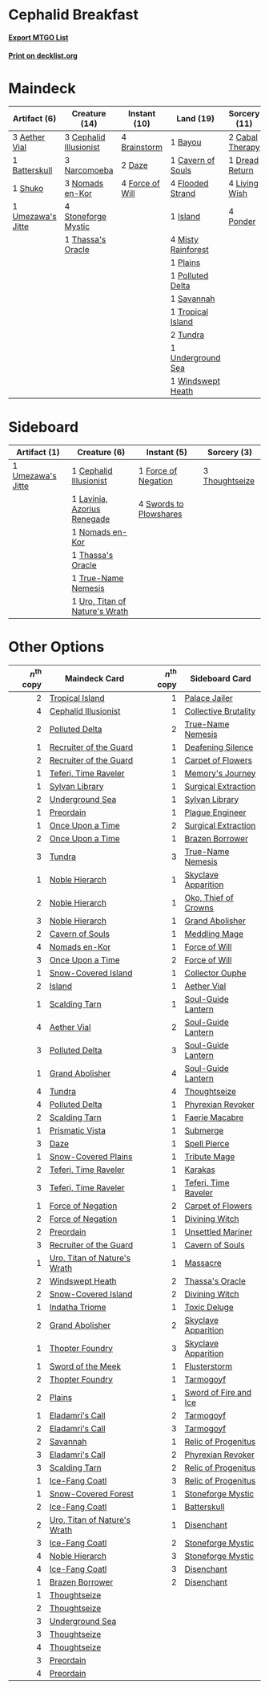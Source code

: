 # Cephalid Breakfast

#### [Export MTGO List](../collection/Cephalid%20Breakfast/Cephalid%20Breakfast.txt)
#### [Print on decklist.org](http://decklist.org/?deckmain=3%09Aether%20Vial%0A1%09Batterskull%0A1%09Bayou%0A4%09Brainstorm%0A2%09Cabal%20Therapy%0A1%09Cavern%20of%20Souls%0A3%09Cephalid%20Illusionist%0A2%09Daze%0A1%09Dread%20Return%0A4%09Flooded%20Strand%0A4%09Force%20of%20Will%0A1%09Island%0A4%09Living%20Wish%0A4%09Misty%20Rainforest%0A3%09Narcomoeba%0A3%09Nomads%20en-Kor%0A1%09Plains%0A1%09Polluted%20Delta%0A4%09Ponder%0A1%09Savannah%0A1%09Shuko%0A4%09Stoneforge%20Mystic%0A1%09Thassa's%20Oracle%0A1%09Tropical%20Island%0A2%09Tundra%0A1%09Umezawa's%20Jitte%0A1%09Underground%20Sea%0A1%09Windswept%20Heath&deckside=1%09Cephalid%20Illusionist%0A1%09Force%20of%20Negation%0A1%09Lavinia,%20Azorius%20Renegade%0A1%09Nomads%20en-Kor%0A4%09Swords%20to%20Plowshares%0A1%09Thassa's%20Oracle%0A3%09Thoughtseize%0A1%09True-Name%20Nemesis%0A1%09Umezawa's%20Jitte%0A1%09Uro,%20Titan%20of%20Nature's%20Wrath)
# Maindeck

|                                       Artifact (6)                                        |                                         Creature (14)                                          |                                      Instant (10)                                      |                                          Land (19)                                          |                                       Sorcery (11)                                       |
|-------------------------------------------------------------------------------------------|------------------------------------------------------------------------------------------------|----------------------------------------------------------------------------------------|---------------------------------------------------------------------------------------------|------------------------------------------------------------------------------------------|
|3 [Aether Vial](http://gatherer.wizards.com/Pages/Card/Details.aspx?multiverseid=48146)    |3 [Cephalid Illusionist](http://gatherer.wizards.com/Pages/Card/Details.aspx?multiverseid=34776)|4 [Brainstorm](http://gatherer.wizards.com/Pages/Card/Details.aspx?multiverseid=3897)   |1 [Bayou](http://gatherer.wizards.com/Pages/Card/Details.aspx?multiverseid=879)              |2 [Cabal Therapy](http://gatherer.wizards.com/Pages/Card/Details.aspx?multiverseid=413625)|
|1 [Batterskull](http://gatherer.wizards.com/Pages/Card/Details.aspx?multiverseid=233055)   |3 [Narcomoeba](http://gatherer.wizards.com/Pages/Card/Details.aspx?multiverseid=136140)         |2 [Daze](http://gatherer.wizards.com/Pages/Card/Details.aspx?multiverseid=189255)       |1 [Cavern of Souls](http://gatherer.wizards.com/Pages/Card/Details.aspx?multiverseid=278058) |1 [Dread Return](http://gatherer.wizards.com/Pages/Card/Details.aspx?multiverseid=389491) |
|1 [Shuko](http://gatherer.wizards.com/Pages/Card/Details.aspx?multiverseid=74415)          |3 [Nomads en-Kor](http://gatherer.wizards.com/Pages/Card/Details.aspx?multiverseid=5196)        |4 [Force of Will](http://gatherer.wizards.com/Pages/Card/Details.aspx?multiverseid=3107)|4 [Flooded Strand](http://gatherer.wizards.com/Pages/Card/Details.aspx?multiverseid=405098)  |4 [Living Wish](http://gatherer.wizards.com/Pages/Card/Details.aspx?multiverseid=442168)  |
|1 [Umezawa's Jitte](http://gatherer.wizards.com/Pages/Card/Details.aspx?multiverseid=81979)|4 [Stoneforge Mystic](http://gatherer.wizards.com/Pages/Card/Details.aspx?multiverseid=198383)  |                                                                                        |1 [Island](http://gatherer.wizards.com/Pages/Card/Details.aspx?multiverseid=439857)          |4 [Ponder](http://gatherer.wizards.com/Pages/Card/Details.aspx?multiverseid=451051)       |
|                                                                                           |1 [Thassa's Oracle](http://gatherer.wizards.com/Pages/Card/Details.aspx?multiverseid=476324)    |                                                                                        |4 [Misty Rainforest](http://gatherer.wizards.com/Pages/Card/Details.aspx?multiverseid=405102)|                                                                                          |
|                                                                                           |                                                                                                |                                                                                        |1 [Plains](http://gatherer.wizards.com/Pages/Card/Details.aspx?multiverseid=439856)          |                                                                                          |
|                                                                                           |                                                                                                |                                                                                        |1 [Polluted Delta](http://gatherer.wizards.com/Pages/Card/Details.aspx?multiverseid=405104)  |                                                                                          |
|                                                                                           |                                                                                                |                                                                                        |1 [Savannah](http://gatherer.wizards.com/Pages/Card/Details.aspx?multiverseid=881)           |                                                                                          |
|                                                                                           |                                                                                                |                                                                                        |1 [Tropical Island](http://gatherer.wizards.com/Pages/Card/Details.aspx?multiverseid=884)    |                                                                                          |
|                                                                                           |                                                                                                |                                                                                        |2 [Tundra](http://gatherer.wizards.com/Pages/Card/Details.aspx?multiverseid=885)             |                                                                                          |
|                                                                                           |                                                                                                |                                                                                        |1 [Underground Sea](http://gatherer.wizards.com/Pages/Card/Details.aspx?multiverseid=886)    |                                                                                          |
|                                                                                           |                                                                                                |                                                                                        |1 [Windswept Heath](http://gatherer.wizards.com/Pages/Card/Details.aspx?multiverseid=405115) |                                                                                          |


# Sideboard

|                                       Artifact (1)                                        |                                              Creature (6)                                               |                                         Instant (5)                                          |                                       Sorcery (3)                                       |
|-------------------------------------------------------------------------------------------|---------------------------------------------------------------------------------------------------------|----------------------------------------------------------------------------------------------|-----------------------------------------------------------------------------------------|
|1 [Umezawa's Jitte](http://gatherer.wizards.com/Pages/Card/Details.aspx?multiverseid=81979)|1 [Cephalid Illusionist](http://gatherer.wizards.com/Pages/Card/Details.aspx?multiverseid=34776)         |1 [Force of Negation](http://gatherer.wizards.com/Pages/Card/Details.aspx?multiverseid=464001)|3 [Thoughtseize](http://gatherer.wizards.com/Pages/Card/Details.aspx?multiverseid=438676)|
|                                                                                           |1 [Lavinia, Azorius Renegade](http://gatherer.wizards.com/Pages/Card/Details.aspx?multiverseid=457333)   |4 [Swords to Plowshares](http://gatherer.wizards.com/Pages/Card/Details.aspx?multiverseid=869)|                                                                                         |
|                                                                                           |1 [Nomads en-Kor](http://gatherer.wizards.com/Pages/Card/Details.aspx?multiverseid=5196)                 |                                                                                              |                                                                                         |
|                                                                                           |1 [Thassa's Oracle](http://gatherer.wizards.com/Pages/Card/Details.aspx?multiverseid=476324)             |                                                                                              |                                                                                         |
|                                                                                           |1 [True-Name Nemesis](http://gatherer.wizards.com/Pages/Card/Details.aspx?multiverseid=446104)           |                                                                                              |                                                                                         |
|                                                                                           |1 [Uro, Titan of Nature's Wrath](http://gatherer.wizards.com/Pages/Card/Details.aspx?multiverseid=476480)|                                                                                              |                                                                                         |


# Other Options

|*n*<sup>th</sup> copy|                                             Maindeck Card                                             |*n*<sup>th</sup> copy|                                        Sideboard Card                                         |
|--------------------:|-------------------------------------------------------------------------------------------------------|--------------------:|-----------------------------------------------------------------------------------------------|
|                    2|[Tropical Island](http://gatherer.wizards.com/Pages/Card/Details.aspx?multiverseid=884)                |                    1|[Palace Jailer](http://gatherer.wizards.com/Pages/Card/Details.aspx?multiverseid=416775)       |
|                    4|[Cephalid Illusionist](http://gatherer.wizards.com/Pages/Card/Details.aspx?multiverseid=34776)         |                    1|[Collective Brutality](http://gatherer.wizards.com/Pages/Card/Details.aspx?multiverseid=414380)|
|                    2|[Polluted Delta](http://gatherer.wizards.com/Pages/Card/Details.aspx?multiverseid=405104)              |                    2|[True-Name Nemesis](http://gatherer.wizards.com/Pages/Card/Details.aspx?multiverseid=446104)   |
|                    1|[Recruiter of the Guard](http://gatherer.wizards.com/Pages/Card/Details.aspx?multiverseid=416779)      |                    1|[Deafening Silence](http://gatherer.wizards.com/Pages/Card/Details.aspx?multiverseid=472972)   |
|                    2|[Recruiter of the Guard](http://gatherer.wizards.com/Pages/Card/Details.aspx?multiverseid=416779)      |                    1|[Carpet of Flowers](http://gatherer.wizards.com/Pages/Card/Details.aspx?multiverseid=5858)     |
|                    1|[Teferi, Time Raveler](http://gatherer.wizards.com/Pages/Card/Details.aspx?multiverseid=461148)        |                    1|[Memory's Journey](http://gatherer.wizards.com/Pages/Card/Details.aspx?multiverseid=254134)    |
|                    1|[Sylvan Library](http://gatherer.wizards.com/Pages/Card/Details.aspx?multiverseid=2240)                |                    1|[Surgical Extraction](http://gatherer.wizards.com/Pages/Card/Details.aspx?multiverseid=397706) |
|                    2|[Underground Sea](http://gatherer.wizards.com/Pages/Card/Details.aspx?multiverseid=886)                |                    1|[Sylvan Library](http://gatherer.wizards.com/Pages/Card/Details.aspx?multiverseid=2240)        |
|                    1|[Preordain](http://gatherer.wizards.com/Pages/Card/Details.aspx?multiverseid=405347)                   |                    1|[Plague Engineer](http://gatherer.wizards.com/Pages/Card/Details.aspx?multiverseid=464049)     |
|                    1|[Once Upon a Time](http://gatherer.wizards.com/Pages/Card/Details.aspx?multiverseid=473131)            |                    2|[Surgical Extraction](http://gatherer.wizards.com/Pages/Card/Details.aspx?multiverseid=397706) |
|                    2|[Once Upon a Time](http://gatherer.wizards.com/Pages/Card/Details.aspx?multiverseid=473131)            |                    1|[Brazen Borrower](http://gatherer.wizards.com/Pages/Card/Details.aspx?multiverseid=473001)     |
|                    3|[Tundra](http://gatherer.wizards.com/Pages/Card/Details.aspx?multiverseid=885)                         |                    3|[True-Name Nemesis](http://gatherer.wizards.com/Pages/Card/Details.aspx?multiverseid=446104)   |
|                    1|[Noble Hierarch](http://gatherer.wizards.com/Pages/Card/Details.aspx?multiverseid=179434)              |                    1|[Skyclave Apparition](http://gatherer.wizards.com/Pages/Card/Details.aspx?multiverseid=495603) |
|                    2|[Noble Hierarch](http://gatherer.wizards.com/Pages/Card/Details.aspx?multiverseid=179434)              |                    1|[Oko, Thief of Crowns](http://gatherer.wizards.com/Pages/Card/Details.aspx?multiverseid=473159)|
|                    3|[Noble Hierarch](http://gatherer.wizards.com/Pages/Card/Details.aspx?multiverseid=179434)              |                    1|[Grand Abolisher](http://gatherer.wizards.com/Pages/Card/Details.aspx?multiverseid=389538)     |
|                    2|[Cavern of Souls](http://gatherer.wizards.com/Pages/Card/Details.aspx?multiverseid=278058)             |                    1|[Meddling Mage](http://gatherer.wizards.com/Pages/Card/Details.aspx?multiverseid=179547)       |
|                    4|[Nomads en-Kor](http://gatherer.wizards.com/Pages/Card/Details.aspx?multiverseid=5196)                 |                    1|[Force of Will](http://gatherer.wizards.com/Pages/Card/Details.aspx?multiverseid=3107)         |
|                    3|[Once Upon a Time](http://gatherer.wizards.com/Pages/Card/Details.aspx?multiverseid=473131)            |                    2|[Force of Will](http://gatherer.wizards.com/Pages/Card/Details.aspx?multiverseid=3107)         |
|                    1|[Snow-Covered Island](http://gatherer.wizards.com/Pages/Card/Details.aspx?multiverseid=121130)         |                    1|[Collector Ouphe](http://gatherer.wizards.com/Pages/Card/Details.aspx?multiverseid=464107)     |
|                    2|[Island](http://gatherer.wizards.com/Pages/Card/Details.aspx?multiverseid=439857)                      |                    1|[Aether Vial](http://gatherer.wizards.com/Pages/Card/Details.aspx?multiverseid=48146)          |
|                    1|[Scalding Tarn](http://gatherer.wizards.com/Pages/Card/Details.aspx?multiverseid=405107)               |                    1|[Soul-Guide Lantern](http://gatherer.wizards.com/Pages/Card/Details.aspx?multiverseid=476488)  |
|                    4|[Aether Vial](http://gatherer.wizards.com/Pages/Card/Details.aspx?multiverseid=48146)                  |                    2|[Soul-Guide Lantern](http://gatherer.wizards.com/Pages/Card/Details.aspx?multiverseid=476488)  |
|                    3|[Polluted Delta](http://gatherer.wizards.com/Pages/Card/Details.aspx?multiverseid=405104)              |                    3|[Soul-Guide Lantern](http://gatherer.wizards.com/Pages/Card/Details.aspx?multiverseid=476488)  |
|                    1|[Grand Abolisher](http://gatherer.wizards.com/Pages/Card/Details.aspx?multiverseid=389538)             |                    4|[Soul-Guide Lantern](http://gatherer.wizards.com/Pages/Card/Details.aspx?multiverseid=476488)  |
|                    4|[Tundra](http://gatherer.wizards.com/Pages/Card/Details.aspx?multiverseid=885)                         |                    4|[Thoughtseize](http://gatherer.wizards.com/Pages/Card/Details.aspx?multiverseid=438676)        |
|                    4|[Polluted Delta](http://gatherer.wizards.com/Pages/Card/Details.aspx?multiverseid=405104)              |                    1|[Phyrexian Revoker](http://gatherer.wizards.com/Pages/Card/Details.aspx?multiverseid=383343)   |
|                    2|[Scalding Tarn](http://gatherer.wizards.com/Pages/Card/Details.aspx?multiverseid=405107)               |                    1|[Faerie Macabre](http://gatherer.wizards.com/Pages/Card/Details.aspx?multiverseid=201822)      |
|                    1|[Prismatic Vista](http://gatherer.wizards.com/Pages/Card/Details.aspx?multiverseid=464193)             |                    1|[Submerge](http://gatherer.wizards.com/Pages/Card/Details.aspx?multiverseid=21296)             |
|                    3|[Daze](http://gatherer.wizards.com/Pages/Card/Details.aspx?multiverseid=189255)                        |                    1|[Spell Pierce](http://gatherer.wizards.com/Pages/Card/Details.aspx?multiverseid=425876)        |
|                    1|[Snow-Covered Plains](http://gatherer.wizards.com/Pages/Card/Details.aspx?multiverseid=121267)         |                    1|[Tribute Mage](http://gatherer.wizards.com/Pages/Card/Details.aspx?multiverseid=464022)        |
|                    2|[Teferi, Time Raveler](http://gatherer.wizards.com/Pages/Card/Details.aspx?multiverseid=461148)        |                    1|[Karakas](http://gatherer.wizards.com/Pages/Card/Details.aspx?multiverseid=413782)             |
|                    3|[Teferi, Time Raveler](http://gatherer.wizards.com/Pages/Card/Details.aspx?multiverseid=461148)        |                    1|[Teferi, Time Raveler](http://gatherer.wizards.com/Pages/Card/Details.aspx?multiverseid=461148)|
|                    1|[Force of Negation](http://gatherer.wizards.com/Pages/Card/Details.aspx?multiverseid=464001)           |                    2|[Carpet of Flowers](http://gatherer.wizards.com/Pages/Card/Details.aspx?multiverseid=5858)     |
|                    2|[Force of Negation](http://gatherer.wizards.com/Pages/Card/Details.aspx?multiverseid=464001)           |                    1|[Divining Witch](http://gatherer.wizards.com/Pages/Card/Details.aspx?multiverseid=21318)       |
|                    2|[Preordain](http://gatherer.wizards.com/Pages/Card/Details.aspx?multiverseid=405347)                   |                    1|[Unsettled Mariner](http://gatherer.wizards.com/Pages/Card/Details.aspx?multiverseid=464165)   |
|                    3|[Recruiter of the Guard](http://gatherer.wizards.com/Pages/Card/Details.aspx?multiverseid=416779)      |                    1|[Cavern of Souls](http://gatherer.wizards.com/Pages/Card/Details.aspx?multiverseid=278058)     |
|                    1|[Uro, Titan of Nature's Wrath](http://gatherer.wizards.com/Pages/Card/Details.aspx?multiverseid=476480)|                    1|[Massacre](http://gatherer.wizards.com/Pages/Card/Details.aspx?multiverseid=21324)             |
|                    2|[Windswept Heath](http://gatherer.wizards.com/Pages/Card/Details.aspx?multiverseid=405115)             |                    2|[Thassa's Oracle](http://gatherer.wizards.com/Pages/Card/Details.aspx?multiverseid=476324)     |
|                    2|[Snow-Covered Island](http://gatherer.wizards.com/Pages/Card/Details.aspx?multiverseid=121130)         |                    2|[Divining Witch](http://gatherer.wizards.com/Pages/Card/Details.aspx?multiverseid=21318)       |
|                    1|[Indatha Triome](http://gatherer.wizards.com/Pages/Card/Details.aspx?multiverseid=479768)              |                    1|[Toxic Deluge](http://gatherer.wizards.com/Pages/Card/Details.aspx?multiverseid=376559)        |
|                    2|[Grand Abolisher](http://gatherer.wizards.com/Pages/Card/Details.aspx?multiverseid=389538)             |                    2|[Skyclave Apparition](http://gatherer.wizards.com/Pages/Card/Details.aspx?multiverseid=495603) |
|                    1|[Thopter Foundry](http://gatherer.wizards.com/Pages/Card/Details.aspx?multiverseid=183017)             |                    3|[Skyclave Apparition](http://gatherer.wizards.com/Pages/Card/Details.aspx?multiverseid=495603) |
|                    1|[Sword of the Meek](http://gatherer.wizards.com/Pages/Card/Details.aspx?multiverseid=126215)           |                    1|[Flusterstorm](http://gatherer.wizards.com/Pages/Card/Details.aspx?multiverseid=228255)        |
|                    2|[Thopter Foundry](http://gatherer.wizards.com/Pages/Card/Details.aspx?multiverseid=183017)             |                    1|[Tarmogoyf](http://gatherer.wizards.com/Pages/Card/Details.aspx?multiverseid=136142)           |
|                    2|[Plains](http://gatherer.wizards.com/Pages/Card/Details.aspx?multiverseid=439856)                      |                    1|[Sword of Fire and Ice](http://gatherer.wizards.com/Pages/Card/Details.aspx?multiverseid=46429)|
|                    1|[Eladamri's Call](http://gatherer.wizards.com/Pages/Card/Details.aspx?multiverseid=442192)             |                    2|[Tarmogoyf](http://gatherer.wizards.com/Pages/Card/Details.aspx?multiverseid=136142)           |
|                    2|[Eladamri's Call](http://gatherer.wizards.com/Pages/Card/Details.aspx?multiverseid=442192)             |                    3|[Tarmogoyf](http://gatherer.wizards.com/Pages/Card/Details.aspx?multiverseid=136142)           |
|                    2|[Savannah](http://gatherer.wizards.com/Pages/Card/Details.aspx?multiverseid=881)                       |                    1|[Relic of Progenitus](http://gatherer.wizards.com/Pages/Card/Details.aspx?multiverseid=174824) |
|                    3|[Eladamri's Call](http://gatherer.wizards.com/Pages/Card/Details.aspx?multiverseid=442192)             |                    2|[Phyrexian Revoker](http://gatherer.wizards.com/Pages/Card/Details.aspx?multiverseid=383343)   |
|                    3|[Scalding Tarn](http://gatherer.wizards.com/Pages/Card/Details.aspx?multiverseid=405107)               |                    2|[Relic of Progenitus](http://gatherer.wizards.com/Pages/Card/Details.aspx?multiverseid=174824) |
|                    1|[Ice-Fang Coatl](http://gatherer.wizards.com/Pages/Card/Details.aspx?multiverseid=464152)              |                    3|[Relic of Progenitus](http://gatherer.wizards.com/Pages/Card/Details.aspx?multiverseid=174824) |
|                    1|[Snow-Covered Forest](http://gatherer.wizards.com/Pages/Card/Details.aspx?multiverseid=121192)         |                    1|[Stoneforge Mystic](http://gatherer.wizards.com/Pages/Card/Details.aspx?multiverseid=198383)   |
|                    2|[Ice-Fang Coatl](http://gatherer.wizards.com/Pages/Card/Details.aspx?multiverseid=464152)              |                    1|[Batterskull](http://gatherer.wizards.com/Pages/Card/Details.aspx?multiverseid=233055)         |
|                    2|[Uro, Titan of Nature's Wrath](http://gatherer.wizards.com/Pages/Card/Details.aspx?multiverseid=476480)|                    1|[Disenchant](http://gatherer.wizards.com/Pages/Card/Details.aspx?multiverseid=847)             |
|                    3|[Ice-Fang Coatl](http://gatherer.wizards.com/Pages/Card/Details.aspx?multiverseid=464152)              |                    2|[Stoneforge Mystic](http://gatherer.wizards.com/Pages/Card/Details.aspx?multiverseid=198383)   |
|                    4|[Noble Hierarch](http://gatherer.wizards.com/Pages/Card/Details.aspx?multiverseid=179434)              |                    3|[Stoneforge Mystic](http://gatherer.wizards.com/Pages/Card/Details.aspx?multiverseid=198383)   |
|                    4|[Ice-Fang Coatl](http://gatherer.wizards.com/Pages/Card/Details.aspx?multiverseid=464152)              |                    3|[Disenchant](http://gatherer.wizards.com/Pages/Card/Details.aspx?multiverseid=847)             |
|                    1|[Brazen Borrower](http://gatherer.wizards.com/Pages/Card/Details.aspx?multiverseid=473001)             |                    2|[Disenchant](http://gatherer.wizards.com/Pages/Card/Details.aspx?multiverseid=847)             |
|                    1|[Thoughtseize](http://gatherer.wizards.com/Pages/Card/Details.aspx?multiverseid=438676)                |                     |                                                                                               |
|                    2|[Thoughtseize](http://gatherer.wizards.com/Pages/Card/Details.aspx?multiverseid=438676)                |                     |                                                                                               |
|                    3|[Underground Sea](http://gatherer.wizards.com/Pages/Card/Details.aspx?multiverseid=886)                |                     |                                                                                               |
|                    3|[Thoughtseize](http://gatherer.wizards.com/Pages/Card/Details.aspx?multiverseid=438676)                |                     |                                                                                               |
|                    4|[Thoughtseize](http://gatherer.wizards.com/Pages/Card/Details.aspx?multiverseid=438676)                |                     |                                                                                               |
|                    3|[Preordain](http://gatherer.wizards.com/Pages/Card/Details.aspx?multiverseid=405347)                   |                     |                                                                                               |
|                    4|[Preordain](http://gatherer.wizards.com/Pages/Card/Details.aspx?multiverseid=405347)                   |                     |                                                                                               |

